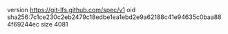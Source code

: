 version https://git-lfs.github.com/spec/v1
oid sha256:7c1ce230c2eb2479c18edbe1ea1ebd2e9a62188c41e94635c0baa884f69244ec
size 4081
